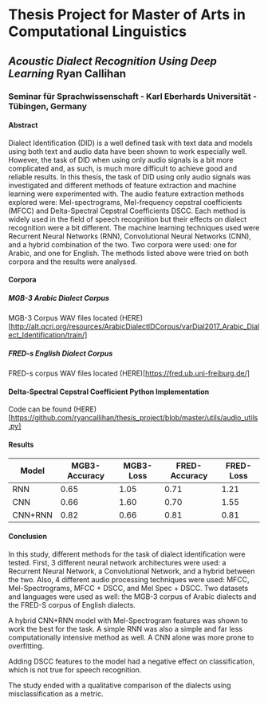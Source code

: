 # Thesis Project for Master of Arts in Computational Linguistics 

## _Acoustic Dialect Recognition Using Deep Learning_ Ryan Callihan

### Seminar für Sprachwissenschaft - Karl Eberhards Universität - Tübingen, Germany

#### Abstract

Dialect Identification (DID) is a well defined task with text data and models using both text and audio data have been shown to work especially well. However, the task of DID when using only audio signals is a bit more complicated and, as such, is much more difficult to achieve good and reliable results. In this thesis, the task of DID using only audio signals was investigated and different methods of feature extraction and machine learning were experimented with. The audio feature extraction methods explored were: Mel-spectrograms, Mel-frequency cepstral coefficients (MFCC) and Delta-Spectral Cepstral Coefficients DSCC. Each method is widely used in the field of speech recognition but their effects on dialect recognition were a bit different. The machine learning techniques used were Recurrent Neural Networks (RNN), Convolutional Neural Networks (CNN), and a hybrid combination of the two. Two corpora were used: one for Arabic, and one for English. The methods listed above were tried on both corpora and the results were analysed. 

#### Corpora 

##### MGB-3 Arabic Dialect Corpus

MGB-3 Corpus WAV files located (HERE)[http://alt.qcri.org/resources/ArabicDialectIDCorpus/varDial2017_Arabic_Dialect_Identification/train/]

##### FRED-s English Dialect Corpus

FRED-s corpus WAV files located (HERE)[https://fred.ub.uni-freiburg.de/]

#### Delta-Spectral Cepstral Coefficient Python Implementation
Code can be found (HERE)[https://github.com/ryancallihan/thesis_project/blob/master/utils/audio_utils.py]

#### Results

| Model   | MGB3-Accuracy | MGB3-Loss | FRED-Accuracy | FRED-Loss |
|---------|---------------|-----------|---------------|-----------|
| RNN     | 0.65          | 1.05      | 0.71          | 1.21      |
| CNN     | 0.66          | 1.60      | 0.70          | 1.55      |
| CNN+RNN | 0.82          | 0.66      | 0.81          | 0.81      |

#### Conclusion

In this study, different methods for the task of dialect identification were tested. First, 3 different neural network architectures were used: a Recurrent Neural Network, a Convolutional Network, and a hybrid between the two. Also, 4 different audio processing techniques were used: MFCC, Mel-Spectrograms, MFCC + DSCC, and Mel Spec + DSCC. Two datasets and languages were used as well: the MGB-3 corpus of Arabic dialects and the FRED-S corpus of English dialects. 
	
A hybrid CNN+RNN model with Mel-Spectrogram features was shown to work the best for the task. A simple RNN was also a simple and far less computationally intensive method as well. A CNN alone was more prone to overfitting.
	
Adding DSCC features to the model had a negative effect on classification, which is not true for speech recognition.
	
The study ended with a qualitative comparison of the dialects using misclassification as a metric.
